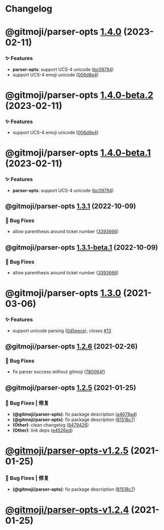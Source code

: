 # Changelog

# @gitmoji/parser-opts [1.4.0](https://github.com/arvinxx/gitmoji-commit-workflow/compare/@gitmoji/parser-opts@1.3.1...@gitmoji/parser-opts@1.4.0) (2023-02-11)

### ✨ Features

- **parser-opts**: support UCS-4 unicode ([bc09794](https://github.com/arvinxx/gitmoji-commit-workflow/commit/bc09794))
- support UCS-4 emoji unicode ([006d8e4](https://github.com/arvinxx/gitmoji-commit-workflow/commit/006d8e4))

# @gitmoji/parser-opts [1.4.0-beta.2](https://github.com/arvinxx/gitmoji-commit-workflow/compare/@gitmoji/parser-opts@1.4.0-beta.1...@gitmoji/parser-opts@1.4.0-beta.2) (2023-02-11)

### ✨ Features

- support UCS-4 emoji unicode ([006d8e4](https://github.com/arvinxx/gitmoji-commit-workflow/commit/006d8e4))

# @gitmoji/parser-opts [1.4.0-beta.1](https://github.com/arvinxx/gitmoji-commit-workflow/compare/@gitmoji/parser-opts@1.3.1...@gitmoji/parser-opts@1.4.0-beta.1) (2023-02-11)

### ✨ Features

- **parser-opts**: support UCS-4 unicode ([bc09794](https://github.com/arvinxx/gitmoji-commit-workflow/commit/bc09794))

## @gitmoji/parser-opts [1.3.1](https://github.com/arvinxx/gitmoji-commit-workflow/compare/@gitmoji/parser-opts@1.3.0...@gitmoji/parser-opts@1.3.1) (2022-10-09)

### 🐛 Bug Fixes

- allow parenthesis around ticket number ([3393666](https://github.com/arvinxx/gitmoji-commit-workflow/commit/3393666))

## @gitmoji/parser-opts [1.3.1-beta.1](https://github.com/arvinxx/gitmoji-commit-workflow/compare/@gitmoji/parser-opts@1.3.0...@gitmoji/parser-opts@1.3.1-beta.1) (2022-10-09)

### 🐛 Bug Fixes

- allow parenthesis around ticket number ([3393666](https://github.com/arvinxx/gitmoji-commit-workflow/commit/3393666))

# @gitmoji/parser-opts [1.3.0](https://github.com/arvinxx/gitmoji-commit-workflow/compare/@gitmoji/parser-opts@1.2.6...@gitmoji/parser-opts@1.3.0) (2021-03-06)

### ✨ Features

- support unicode parsing ([0d5eece](https://github.com/arvinxx/gitmoji-commit-workflow/commit/0d5eece)), closes [#13](https://github.com/arvinxx/gitmoji-commit-workflow/issues/13)

## @gitmoji/parser-opts [1.2.6](https://github.com/arvinxx/gitmoji-commit-workflow/compare/@gitmoji/parser-opts@1.2.5...@gitmoji/parser-opts@1.2.6) (2021-02-26)

### 🐛 Bug Fixes

- fix parser success without gitmoji ([780064f](https://github.com/arvinxx/gitmoji-commit-workflow/commit/780064f))

## @gitmoji/parser-opts [1.2.5](https://github.com/arvinxx/gitmoji-commit-workflow/compare/@gitmoji/parser-opts@1.2.4...@gitmoji/parser-opts@1.2.5) (2021-01-25)

### 🐛 Bug Fixes | 修复

- **(@gitmoji/parser-opts)**: fix package description ([a4678ad](https://github.com/arvinxx/gitmoji-commit-workflow/commit/a4678ad))
- **(@gitmoji/parser-opts)**: fix package description ([81518c7](https://github.com/arvinxx/gitmoji-commit-workflow/commit/81518c7))
- **(Other)**: clean changelog ([8479426](https://github.com/arvinxx/gitmoji-commit-workflow/commit/8479426))
- **(Other)**: link deps ([e4526ed](https://github.com/arvinxx/gitmoji-commit-workflow/commit/e4526ed))

# [@gitmoji/parser-opts-v1.2.5](https://github.com/arvinxx/gitmoji-commit-workflow/compare/@gitmoji/parser-opts-v1.2.4...@gitmoji/parser-opts-v1.2.5) (2021-01-25)

### 🐛 Bug Fixes | 修复

- **(@gitmoji/parser-opts)**: fix package description ([81518c7](https://github.com/arvinxx/gitmoji-commit-workflow/commit/81518c7))

# [@gitmoji/parser-opts-v1.2.4](https://github.com/arvinxx/gitmoji-commit-workflow/compare/@gitmoji/parser-opts-v1.2.3...@gitmoji/parser-opts-v1.2.4) (2021-01-25)
